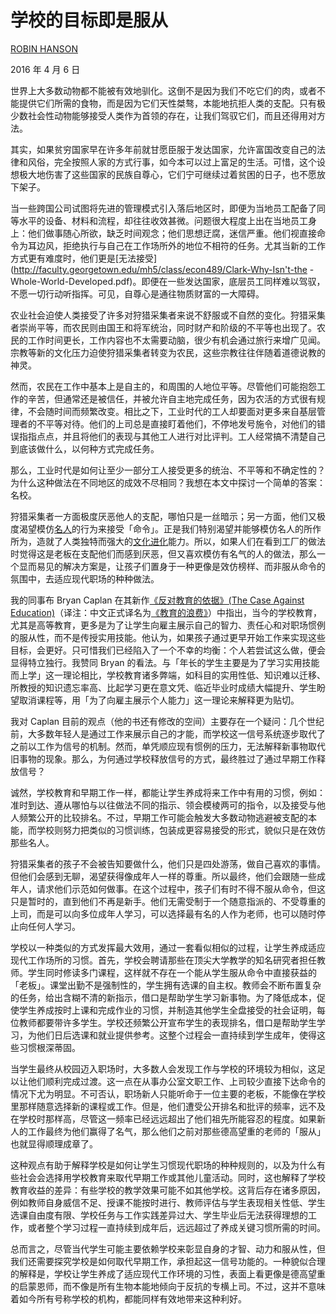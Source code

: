 # 学校的目标即是服从

[ROBIN HANSON](https://substack.com/@overcomingbias)

2016 年 4 月 6 日

世界上大多数动物都不能被有效地驯化。这倒不是因为我们不吃它们的肉，或者不能提供它们所需的食物，而是因为它们天性桀骜，本能地抗拒人类的支配。只有极少数社会性动物能够接受人类作为首领的存在，让我们驾驭它们，而且还得用对方法。

其实，如果贫穷国家早在许多年前就甘愿臣服于发达国家，允许富国改变自己的法律和风俗，完全按照人家的方式行事，如今本可以过上富足的生活。可惜，这个设想极大地伤害了这些国家的民族自尊心，它们宁可继续过着贫困的日子，也不愿放下架子。

当一些跨国公司试图将先进的管理模式引入落后地区时，即便为当地员工配备了同等水平的设备、材料和流程，却往往收效甚微。问题很大程度上出在当地员工身上：他们做事随心所欲，缺乏时间观念；他们思想迂腐，迷信严重。他们视直接命令为耳边风，拒绝执行与自己在工作场所外的地位不相符的任务。尤其当新的工作方式更有难度时，他们更是[无法接受](http://faculty.georgetown.edu/mh5/class/econ489/Clark-Why-Isn't-the -Whole-World-Developed.pdf)。即便在一些发达国家，底层员工同样难以驾驭，不愿一切行动听指挥。可见，自尊心是通往物质财富的一大障碍。

农业社会迫使人类接受了许多对狩猎采集者来说不舒服或不自然的变化。狩猎采集者崇尚平等，而农民则由国王和将军统治，同时财产和阶级的不平等也出现了。农民的工作时间更长，工作内容也不太需要动脑，很少有机会通过旅行来增广见闻。宗教等新的文化压力迫使狩猎采集者转变为农民，这些宗教往往伴随着道德说教的神灵。

然而，农民在工作中基本上是自主的，和周围的人地位平等。尽管他们可能抱怨工作的辛苦，但通常还是被信任，并被允许自主地完成任务，因为农活的方式很有规律，不会随时间而频繁改变。相比之下，工业时代的工人却要面对更多来自基层管理者的不平等对待。他们的上司总是直接盯着他们，不停地发号施令，对他们的错误指指点点，并且将他们的表现与其他工人进行对比评判。工人经常搞不清楚自己到底该做什么，以何种方式完成任务。

那么，工业时代是如何让至少一部分工人接受更多的统治、不平等和不确定性的？为什么这种做法在不同地区的成效不尽相同？我想在本文中探讨一个简单的答案：名校。

狩猎采集者一方面极度厌恶他人的支配，哪怕只是一丝暗示；另一方面，他们又极度渴望模仿[名人](http://www.overcomingbias.com/2010/02/two-kinds-of-status.html)的行为来接受「命令」。正是我们特别渴望并能够模仿名人的所作所为，造就了人类独特而强大的[文化进化](http://www.overcomingbias.com/2015/12/how-plastic-are-values.html)能力。所以，如果人们在看到工厂的做法时觉得这是老板在支配他们而感到厌恶，但又喜欢模仿有名气的人的做法，那么一个显而易见的解决方案是，让孩子们置身于一种更像是效仿榜样、而非服从命令的氛围中，去适应现代职场的种种做法。

我的同事布 Bryan Caplan 在其新作[《反对教育的依据》(The Case Against Education)](http://econlog.econlib.org/archives/2016/03/the_case_agains_11.html)（译注：中文正式译名为[《教育的浪费》](https://book.douban.com/subject/36333171/)）中指出，当今的学校教育，尤其是高等教育，更多是为了让学生向雇主展示自己的智力、责任心和对职场惯例的服从性，而不是传授实用技能。他认为，如果孩子通过更早开始工作来实现这些目标，会更好。只可惜我们已经陷入了一个不幸的均衡：个人若尝试这么做，便会显得特立独行。我赞同 Bryan 的看法。与「年长的学生主要是为了学习实用技能而上学」这一理论相比，学校教育诸多弊端，如科目的实用性低、知识难以迁移、所教授的知识遗忘率高、比起学习更在意文凭、临近毕业时成绩大幅提升、学生盼望取消课程等，用「为了向雇主展示个人能力」这一理论来解释更为贴切。

我对 Caplan 目前的观点（他的书还有修改的空间）主要存在一个疑问：几个世纪前，大多数年轻人是通过工作来展示自己的才能，而学校这一信号系统逐步取代了之前以工作为信号的机制。然而，单凭顺应现有惯例的压力，无法解释新事物取代旧事物的现象。那么，为何通过学校释放信号的方式，最终胜过了通过早期工作释放信号？

诚然，学校教育和早期工作一样，都能让学生养成将来工作中有用的习惯，例如：准时到达、遵从哪怕与以往做法不同的指示、领会模棱两可的指令，以及接受与他人频繁公开的比较排名。不过，早期工作可能会触发大多数动物逃避被支配的本能，而学校则努力把类似的习惯训练，包装成更容易接受的形式，貌似只是在效仿那些名人。

狩猎采集者的孩子不会被告知要做什么，他们只是四处游荡，做自己喜欢的事情。但他们会感到无聊，渴望获得像成年人一样的尊重。所以最终，他们会跟随一些成年人，请求他们示范如何做事。在这个过程中，孩子们有时不得不服从命令，但这只是暂时的，直到他们不再是新手。他们无需受制于一个随意指派的、不受尊重的上司，而是可以向多位成年人学习，可以选择最有名的人作为老师，也可以随时停止向任何人学习。

学校以一种类似的方式发挥最大效用，通过一套看似相似的过程，让学生养成适应现代工作场所的习惯。首先，学校会聘请那些在顶尖大学教学的知名研究者担任教师。学生同时修读多门课程，这样就不存在一个能从学生服从命令中直接获益的「老板」。课堂出勤不是强制性的，学生拥有选课的自主权。教师会不断布置复杂的任务，给出含糊不清的新指示，借口是帮助学生学习新事物。为了降低成本，促使学生养成按时上课和完成作业的习惯，并制造其他学生全盘接受的社会证明，每位教师都要带许多学生。学校还频繁公开宣布学生的表现排名，借口是帮助学生学习，为他们日后选课和就业提供参考。这整个过程会一直持续到学生成年，使得这些习惯根深蒂固。

当学生最终从校园迈入职场时，大多数人会发现工作与学校的环境较为相似，这足以让他们顺利完成过渡。这一点在从事办公室文职工作、上司较少直接下达命令的情况下尤为明显。不可否认，职场新人只能听命于一位主要的老板，不能像在学校里那样随意选择新的课程或工作。但是，他们遭受公开排名和批评的频率，远不及在学校时那样高，尽管这一频率已经远远超出了他们祖先所能容忍的程度。如果新人的工作最终为他们赢得了名气，那么他们之前对那些德高望重的老师的「服从」也就显得顺理成章了。

这种观点有助于解释学校是如何让学生习惯现代职场的种种规则的，以及为什么有些社会会选择用学校教育来取代早期工作或其他儿童活动。同时，这也解释了学校教育收益的差异：有些学校的教学效果可能不如其他学校。这背后存在诸多原因，例如教师自身威信不足、授课不能按时进行、教师评估与学生表现相关性低、学生选课自由度有限、学校任务与工作实践差异过大、学生毕业后无法获得理想的工作，或者整个学习过程一直持续到成年后，远远超过了养成关键习惯所需的时间。

总而言之，尽管当代学生可能主要依赖学校来彰显自身的才智、动力和服从性，但我们还需要探究学校是如何取代早期工作，承担起这一信号功能的。一种貌似合理的解释是，学校让学生养成了适应现代工作环境的习性，表面上看更像是德高望重的启蒙恩师，而不像是所有生物本能地倾向于反抗的专横上司。不过，这并不意味着如今所有号称学校的机构，都能同样有效地带来这种利好。